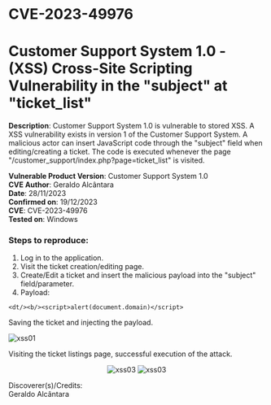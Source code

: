 # CVE-2023-49976
# Customer Support System 1.0 - (XSS) Cross-Site Scripting Vulnerability in the "subject" at "ticket_list"

**Description**: Customer Support System 1.0 is vulnerable to stored XSS. A XSS vulnerability exists in version 1 of the Customer Support System. A malicious actor can insert JavaScript code through the "subject" field when editing/creating a ticket. The code is executed whenever the page "/customer_support/index.php?page=ticket_list" is visited.  

**Vulnerable Product Version**: Customer Support System 1.0  
**CVE Author**: Geraldo Alcântara  
**Date**: 28/11/2023  
**Confirmed on**: 19/12/2023  
**CVE**: CVE-2023-49976  
**Tested on**: Windows  
### Steps to reproduce:  
1. Log in to the application.  
2. Visit the ticket creation/editing page.
3. Create/Edit a ticket and insert the malicious payload into the "subject" field/parameter.
4. Payload:
```
<dt/><b/><script>alert(document.domain)</script>
```     

Saving the ticket and injecting the payload.  

![xss01](https://github.com/geraldoalcantara/xss-ticket-Customer_Support_System/assets/152064551/0ed1719d-4683-4a49-9e36-c7afd9b3c6f1)   

Visiting the ticket listings page, successful execution of the attack.  
<div align="center">
  <img src="https://github.com/geraldoalcantara/xss-ticket-Customer_Support_System/assets/152064551/ef710f8a-f03d-4ae8-bd89-f02309940141" alt="xss03">
  <img src="https://github.com/geraldoalcantara/xss-ticket-Customer_Support_System/assets/152064551/67533fdd-14fc-4440-9187-37d002e13821" alt="xss03">
</div>

Discoverer(s)/Credits:  
Geraldo Alcântara  
